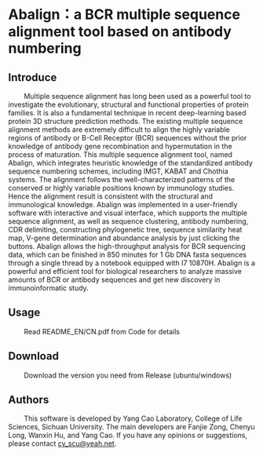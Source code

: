 # Abalign：a BCR multiple sequence alignment tool based on antibody numbering


## Introduce

&emsp;&emsp; Multiple sequence alignment has long been used as a powerful tool to investigate the evolutionary, structural and functional properties of protein families. It is also a fundamental technique in recent deep-learning based protein 3D structure prediction methods. The existing multiple sequence alignment methods are extremely difficult to align the highly variable regions of antibody or B-Cell Receptor (BCR) sequences without the prior knowledge of antibody gene recombination and hypermutation in the process of maturation. This multiple sequence alignment tool, named Abalign, which integrates heuristic knowledge of the standardized antibody sequence numbering schemes, including IMGT, KABAT and Chothia systems. The alignment follows the well-characterized patterns of the conserved or highly variable positions known by immunology studies. Hence the alignment result is consistent with the structural and immunological knowledge. Abalign was implemented in a user-friendly software with interactive and visual interface, which supports the multiple sequence alignment, as well as sequence clustering, antibody numbering, CDR delimiting, constructing phylogenetic tree, sequence similarity heat map, V-gene determination and abundance analysis by just clicking the buttons. Abalign allows the high-throughput analysis for BCR sequencing data, which can be finished in 850 minutes for 1 Gb DNA fasta sequences through a single thread by a notebook equipped with I7 10870H. Abalign is a powerful and efficient tool for biological researchers to analyze massive amounts of BCR or antibody sequences and get new discovery in immunoinformatic study.
  

## Usage

&emsp;&emsp; Read README_EN/CN.pdf from Code for details

## Download

&emsp;&emsp; Download the version you need from Release (ubuntu/windows)

## Authors

&emsp;&emsp; This software is developed by Yang Cao Laboratory, College of Life Sciences, Sichuan University. The main developers are Fanjie Zong, Chenyu Long, Wanxin Hu, and Yang Cao. If you have any opinions or suggestions, please contact cy_scu@yeah.net. 
